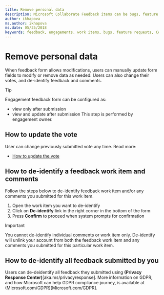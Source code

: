 ```yaml
---
title: Remove personal data
description: Microsoft Collaborate Feedback items can be bugs, feature requests or any task associated with an engagement. Feedback forms can be customized based on each engagement. 
author: ikhapova
ms.author: ikhapova
ms.date: 05/25/2018
keywords: feedback, engagements, work items, bugs, feature requests, Collaborate permissions, Microsoft Connect, SysDev Bug, Dev Center bugs 
---
```


# Remove personal data

When feedback form allows modifications, users can manually update form fields to modify or remove data as needed.
Users can also change their votes, and de-identify feedback and comments.

> [!TIP]
> Engagement feedback form can be configured as:
> * view only after submission
> * view and update after submission
> This step is performed by engagement owner.

## How to update the vote

User can change previously submitted vote any time.
Read more:
* [How to update the vote](feedback-items-view#how-to-update-the-vote)

## How to de-identify a feedback work item and comments

Follow the steps below to de-identify feedback work item and/or any comments you submitted for this work item.

1. Open the work item you want to de-identify
2. Click on **De-identify** link in the right corner in the bottom of the form
3. Press **Confirm** to proceed when system prompts for confirmation

> [!IMPORTANT]
> You cannot de-identify individual comments or work item only. De-identify will unlink your account from both the feedback work item and any comments you submitted for this particular work item.

## How to de-identify all feedback submitted by you

Users can de-deidentify all feedback they submitted using **(Privacy Response Center)**[aka.ms/privacyresponse].
More information on GDPR, and how Microsoft can help GDPR compliance journey, is available at (Microsoft.com/GDPR)[Microsoft.com/GDPR].

